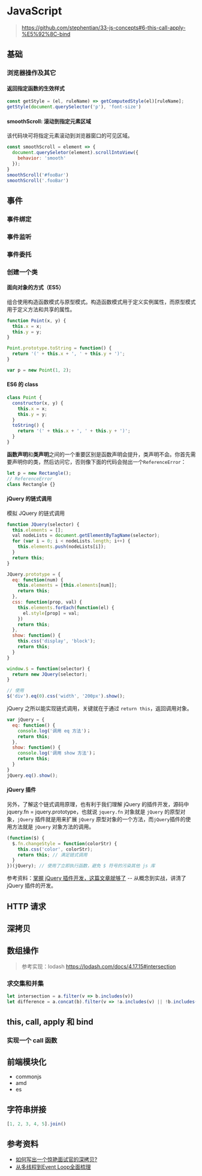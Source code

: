 # JavaScript

> https://github.com/stephentian/33-js-concepts#6-this-call-apply-%E5%92%8C-bind

## 基础

### 浏览器操作及其它

#### 返回指定函数的生效样式

```js
const getStyle = (el, ruleName) => getComputedStyle(el)[ruleName];
getStyle(document.querySelector('p'), 'font-size')
```

#### smoothScroll: 滚动到指定元素区域

该代码块可将指定元素滚动到浏览器窗口的可见区域。
```js
const smoothScroll = element => {
  document.querySeletor(element).scrollIntoView({
    behavior: 'smooth'
  });
}
smoothScroll('#fooBar')
smoothScroll('.fooBar')
```

## 事件

### 事件绑定

### 事件监听

### 事件委托

### 创建一个类

#### 面向对象的方式（ES5）

组合使用构造函数模式与原型模式。构造函数模式用于定义实例属性，而原型模式用于定义方法和共享的属性。
```js
function Point(x, y) {
  this.x = x;
  this.y = y;
}

Point.prototype.toString = function() {
  return '(' + this.x + ', ' + this.y + ')';
}

var p = new Point(1, 2);
```

#### ES6 的 class

```js
class Point {
  constructor(x, y) {
    this.x = x;
    this.y = y;
  }
  toString() {
    return '(' + this.x + ', ' + this.y + ')';
  }
}
```

**函数声明**和**类声明**之间的一个重要区别是函数声明会提升，类声明不会。你首先需要声明你的类，然后访问它，否则像下面的代码会抛出一个`ReferenceError`：
```js
let p = new Rectangle();
// ReferenceError
class Rectangle {}
```

#### jQuery 的链式调用

模拟 JQuery 的链式调用
```js
function JQuery(selector) {
  this.elements = [];
  val nodeLists = document.getElementByTagName(selector);
  for (var i = 0; i < nodeLists.length; i++) {
    this.elements.push(nodeLists[i]);
  }
  return this;
}

JQuery.prototype = {
  eq: function(num) {
    this.elements = [this.elements[num]];
    return this;
  },
  css: function(prop, val) {
    this.elements.forEach(function(el) {
      el.style[prop] = val;
    })
    return this;
  },
  show: function() {
    this.css('display', 'block');
    return this;
  }
}

window.$ = function(selector) {
  return new JQuery(selector);
}

// 使用
$('div').eq(0).css('width', '200px').show();
```

jQuery 之所以能实现链式调用，关键就在于通过 `return this`，返回调用对象。
```js
var jQuery = {
  eq: function() {
    console.log('调用 eq 方法')；
    return this;
  },
  show: function() {
    console.log('调用 show 方法')；
    return this;
  }
}
jQuery.eq().show();
```

#### jQuery 插件

另外，了解这个链式调用原理，也有利于我们理解 jQuery 的插件开发，源码中jquery.fn = jquery.prototype，也就说 `jquery.fn` 对象就是 `jQuery` 的原型对象，`jQuery` 插件就是用来扩展 `jQuery` 原型对象的一个方法，而`jQuery`插件的使用方法就是 `jQuery` 对象方法的调用。

```js
(function($) {
  $.fn.changeStyle = function(colorStr) {
    this.css('color', colorStr);
    return this; // 满足链式调用
  }
})(jQuery); // 使用了立即执行函数，避免 $ 符号的污染其他 js 库
```

参考资料：[掌握 jQuery 插件开发，这篇文章就够了](https://juejin.im/entry/57a1b817c4c971005af56343) -- 从概念到实战，讲清了 jQuery 插件的开发。

## HTTP 请求

## 深拷贝

## 数组操作

> 参考实现：lodash https://lodash.com/docs/4.17.15#intersection

### 求交集和并集

```js
let intersection = a.filter(v => b.includes(v))
let difference = a.concat(b).filter(v => !a.includes(v) || !b.includes(v))
```

## this, call, apply 和 bind

### 实现一个 call 函数

## 前端模块化

- commonjs
- amd
- es

## 字符串拼接

```js
[1, 2, 3, 4, 5].join()
```

## 参考资料

- [如何写出一个惊艳面试官的深拷贝?](https://juejin.im/post/5d6aa4f96fb9a06b112ad5b1?utm_source=gold_browser_extension#heading-13)
- [从多线程到Event Loop全面梳理](https://juejin.im/post/5d5b4c2df265da03dd3d73e5#heading-15)